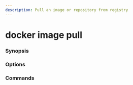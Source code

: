 ```yaml
---
description: Pull an image or repository from registry
---
```


# docker image pull

### Synopsis

### Options

### Commands
